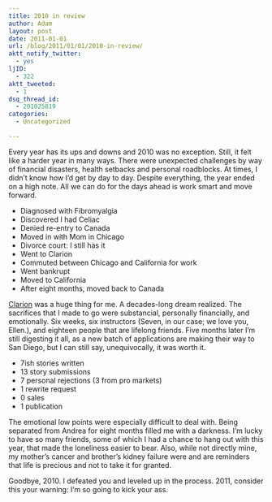 ```yaml
---
title: 2010 in review
author: Adam
layout: post
date: 2011-01-01
url: /blog/2011/01/01/2010-in-review/
aktt_notify_twitter:
  - yes
ljID:
  - 322
aktt_tweeted:
  - 1
dsq_thread_id:
  - 201025819
categories:
  - Uncategorized

---
```

Every year has its ups and downs and 2010 was no exception. Still, it felt like a harder year in many ways. There were unexpected challenges by way of financial disasters, health setbacks and personal roadblocks. At times, I didn&#8217;t know how I&#8217;d get by day to day. Despite everything, the year ended on a high note. All we can do for the days ahead is work smart and move forward.

  * Diagnosed with Fibromyalgia
  * Discovered I had Celiac
  * Denied re-entry to Canada
  * Moved in with Mom in Chicago
  * Divorce court: I still has it
  * Went to Clarion
  * Commuted between Chicago and California for work
  * Went bankrupt
  * Moved to California
  * After eight months, moved back to Canada

[Clarion][1] was a huge thing for me. A decades-long dream realized. The sacrifices that I made to go were substancial, personally financially, and emotionally. Six weeks, six instructors (Seven, in our case; we love you, Ellen.), and eighteen people that are lifelong friends. Five months later I&#8217;m still digesting it all, as a new batch of applications are making their way to San Diego, but I can still say, unequivocally, it was worth it.

  * 7ish stories written
  * 13 story submissions
  * 7 personal rejections (3 from pro markets)
  * 1 rewrite request
  * 0 sales
  * 1 publication

The emotional low points were especially difficult to deal with. Being separated from Andrea for eight months filled me with a darkness. I&#8217;m lucky to have so many friends, some of which I had a chance to hang out with this year, that made the loneliness easier to bear. Also, while not directly mine, my mother&#8217;s cancer and brother&#8217;s kidney failure were and are reminders that life is precious and not to take it for granted.

Goodbye, 2010. I defeated you and leveled up in the process. 2011, consider this your warning: I&#8217;m so going to kick your ass.

 [1]: http://clarion.ucsd.edu/